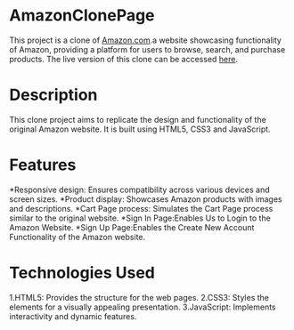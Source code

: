 # AmazonClonePage
 This project is a clone of [Amazon.com](https://www.amazon.com/).a website showcasing functionality of Amazon, providing a platform for users to browse, search, and purchase products. The live version of this clone can be accessed [here](http://127.0.0.1:5500/#).
# Description
This clone project aims to replicate the design and functionality of the original Amazon website. It is built using HTML5, CSS3 and JavaScript.
# Features
*Responsive design: Ensures compatibility across various devices and screen sizes.
*Product display: Showcases Amazon products with images and descriptions.
*Cart Page process: Simulates the Cart Page process similar to the original website.
*Sign In Page:Enables Us to Login to the Amazon Website.
*Sign Up Page:Enables the Create New Account Functionality of the Amazon website.
# Technologies Used
1.HTML5: Provides the structure for the web pages.
2.CSS3: Styles the elements for a visually appealing presentation.
3.JavaScript: Implements interactivity and dynamic features.
